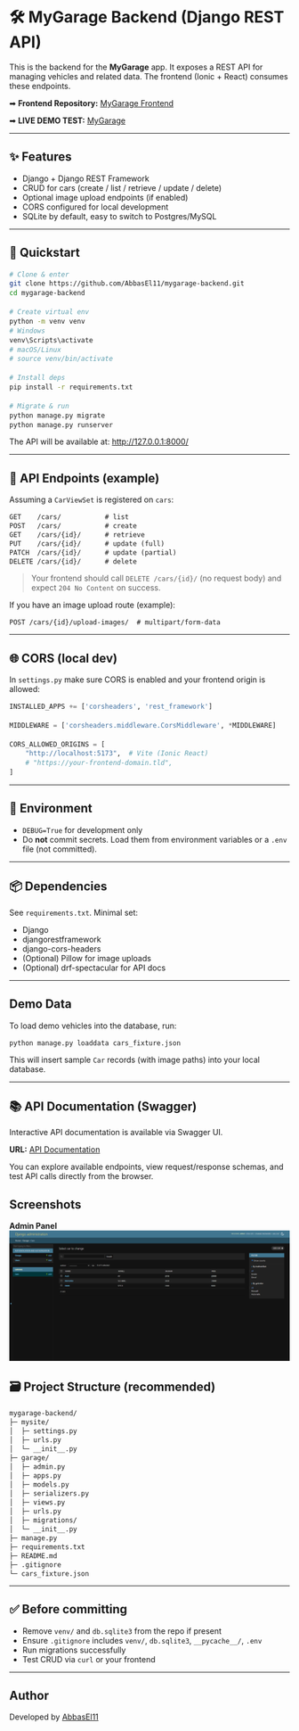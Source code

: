 # 🛠️ MyGarage Backend (Django REST API)

This is the backend for the **MyGarage** app. It exposes a REST API for managing vehicles and related data.
The frontend (Ionic + React) consumes these endpoints.

➡ **Frontend Repository:** [MyGarage Frontend](https://github.com/AbbasEl11/mygarage-app) 

➡ **LIVE DEMO TEST:** [MyGarage](https://abbas-el-mahmoud.com/mygarage-app/index.html#/mygarage-app/home) 

---

## ✨ Features

- Django + Django REST Framework
- CRUD for cars (create / list / retrieve / update / delete)
- Optional image upload endpoints (if enabled)
- CORS configured for local development
- SQLite by default, easy to switch to Postgres/MySQL

---

## 🚀 Quickstart

```bash
# Clone & enter
git clone https://github.com/AbbasEl11/mygarage-backend.git
cd mygarage-backend

# Create virtual env
python -m venv venv
# Windows
venv\Scripts\activate
# macOS/Linux
# source venv/bin/activate

# Install deps
pip install -r requirements.txt

# Migrate & run
python manage.py migrate
python manage.py runserver
```

The API will be available at: http://127.0.0.1:8000/

---

## 🔌 API Endpoints (example)

Assuming a `CarViewSet` is registered on `cars`:

```
GET    /cars/           # list
POST   /cars/           # create
GET    /cars/{id}/      # retrieve
PUT    /cars/{id}/      # update (full)
PATCH  /cars/{id}/      # update (partial)
DELETE /cars/{id}/      # delete
```

> Your frontend should call `DELETE /cars/{id}/` (no request body) and expect `204 No Content` on success.

If you have an image upload route (example):
```
POST /cars/{id}/upload-images/  # multipart/form-data
```

---

## 🌐 CORS (local dev)

In `settings.py` make sure CORS is enabled and your frontend origin is allowed:

```python
INSTALLED_APPS += ['corsheaders', 'rest_framework']

MIDDLEWARE = ['corsheaders.middleware.CorsMiddleware', *MIDDLEWARE]

CORS_ALLOWED_ORIGINS = [
    "http://localhost:5173",  # Vite (Ionic React)
    # "https://your-frontend-domain.tld",
]
```

---

## 🧰 Environment

- `DEBUG=True` for development only
- Do **not** commit secrets. Load them from environment variables or a `.env` file (not committed).

---

## 📦 Dependencies

See `requirements.txt`. Minimal set:

- Django
- djangorestframework
- django-cors-headers
- (Optional) Pillow for image uploads
- (Optional) drf-spectacular for API docs

---

## Demo Data

To load demo vehicles into the database, run:

```
python manage.py loaddata cars_fixture.json
```

This will insert sample `Car` records (with image paths) into your local database.

---

## 📚 API Documentation (Swagger)

Interactive API documentation is available via Swagger UI.

**URL:** [API Documentation]([http://127.0.0.1:8000/api/docs/](https://abbasel11.pythonanywhere.com/api/docs/))

You can explore available endpoints, view request/response schemas, and test API calls directly from the browser.

## Screenshots

**Admin Panel**
![Admin Panel](screensshots/Django-Admin.png)


## 🗃️ Project Structure (recommended)

```
mygarage-backend/
├─ mysite/
│  ├─ settings.py
│  ├─ urls.py
│  └─ __init__.py
├─ garage/
│  ├─ admin.py
│  ├─ apps.py
│  ├─ models.py
│  ├─ serializers.py
│  ├─ views.py
│  ├─ urls.py
│  ├─ migrations/
│  └─ __init__.py
├─ manage.py
├─ requirements.txt
├─ README.md
├─ .gitignore
└─ cars_fixture.json
```

---

## ✅ Before committing

- Remove `venv/` and `db.sqlite3` from the repo if present
- Ensure `.gitignore` includes `venv/`, `db.sqlite3`, `__pycache__/`, `.env`
- Run migrations successfully
- Test CRUD via `curl` or your frontend

---

## Author
Developed by [AbbasEl11](https://https://github.com/AbbasEl11)


